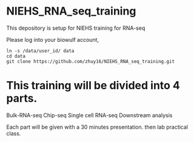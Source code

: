 # NIEHS_RNA_seq_training

This depository is setup for NIEHS training for RNA-seq

Please log into your biowulf account, 
```
ln -s /data/user_id/ data
cd data
git clone https://github.com/zhuy16/NIEHS_RNA_seq_training.git 
```

# This training will be divided into 4 parts. 

Bulk-RNA-seq
Chip-seq
Single cell RNA-seq
Downstream analysis

Each part will be given with a 30 minutes presentation. 
then lab practical class. 


